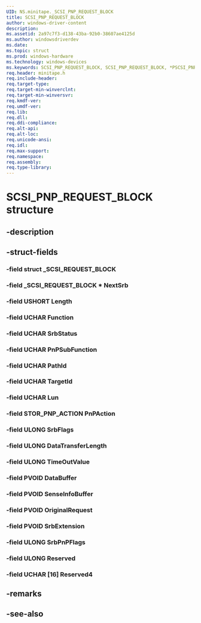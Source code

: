 ```yaml
---
UID: NS.minitape._SCSI_PNP_REQUEST_BLOCK
title: SCSI_PNP_REQUEST_BLOCK
author: windows-driver-content
description: 
ms.assetid: 2a97c7f3-d138-43ba-92b0-38607ae4125d
ms.author: windowsdriverdev
ms.date: 
ms.topic: struct
ms.prod: windows-hardware
ms.technology: windows-devices
ms.keywords: SCSI_PNP_REQUEST_BLOCK, SCSI_PNP_REQUEST_BLOCK, *PSCSI_PNP_REQUEST_BLOCK
req.header: minitape.h
req.include-header:
req.target-type:
req.target-min-winverclnt:
req.target-min-winversvr:
req.kmdf-ver:
req.umdf-ver:
req.lib:
req.dll:
req.ddi-compliance:
req.alt-api:
req.alt-loc:
req.unicode-ansi:
req.idl:
req.max-support:
req.namespace:
req.assembly:
req.type-library:
---
```


# SCSI_PNP_REQUEST_BLOCK structure

## -description



## -struct-fields

### -field struct _SCSI_REQUEST_BLOCK			
 	
### -field _SCSI_REQUEST_BLOCK * NextSrb			
 	
### -field USHORT Length			
 	
### -field UCHAR Function			
 	
### -field UCHAR SrbStatus			
 	
### -field UCHAR PnPSubFunction			
 	
### -field UCHAR PathId			
 	
### -field UCHAR TargetId			
 	
### -field UCHAR Lun			
 	
### -field STOR_PNP_ACTION PnPAction			
 	
### -field ULONG SrbFlags			
 	
### -field ULONG DataTransferLength			
 	
### -field ULONG TimeOutValue			
 	
### -field PVOID DataBuffer			
 	
### -field PVOID SenseInfoBuffer			
 	
### -field PVOID OriginalRequest			
 	
### -field PVOID SrbExtension			
 	
### -field ULONG SrbPnPFlags			
 	
### -field ULONG Reserved			
 	
### -field UCHAR [16] Reserved4			
 	
## -remarks

## -see-also